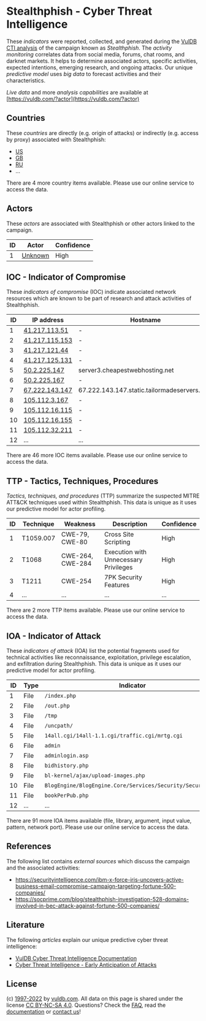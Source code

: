 # Stealthphish - Cyber Threat Intelligence

These _indicators_ were reported, collected, and generated during the [VulDB CTI analysis](https://vuldb.com/?kb.cti) of the campaign known as _Stealthphish_. The _activity monitoring_ correlates data from social media, forums, chat rooms, and darknet markets. It helps to determine associated actors, specific activities, expected intentions, emerging research, and ongoing attacks. Our unique _predictive model_ uses _big data_ to forecast activities and their characteristics.

_Live data_ and more _analysis capabilities_ are available at [https://vuldb.com/?actor](https://vuldb.com/?actor)

## Countries

These _countries_ are directly (e.g. origin of attacks) or indirectly (e.g. access by proxy) associated with Stealthphish:

* [US](https://vuldb.com/?country.us)
* [GB](https://vuldb.com/?country.gb)
* [RU](https://vuldb.com/?country.ru)
* ...

There are 4 more country items available. Please use our online service to access the data.

## Actors

These _actors_ are associated with Stealthphish or other actors linked to the campaign.

ID | Actor | Confidence
-- | ----- | ----------
1 | [Unknown](https://vuldb.com/?actor.unknown) | High

## IOC - Indicator of Compromise

These _indicators of compromise_ (IOC) indicate associated network resources which are known to be part of research and attack activities of Stealthphish.

ID | IP address | Hostname | Actor | Confidence
-- | ---------- | -------- | ----- | ----------
1 | [41.217.113.51](https://vuldb.com/?ip.41.217.113.51) | - | [Unknown](https://vuldb.com/?actor.unknown) | High
2 | [41.217.115.153](https://vuldb.com/?ip.41.217.115.153) | - | [Unknown](https://vuldb.com/?actor.unknown) | High
3 | [41.217.121.44](https://vuldb.com/?ip.41.217.121.44) | - | [Unknown](https://vuldb.com/?actor.unknown) | High
4 | [41.217.125.131](https://vuldb.com/?ip.41.217.125.131) | - | [Unknown](https://vuldb.com/?actor.unknown) | High
5 | [50.2.225.147](https://vuldb.com/?ip.50.2.225.147) | server3.cheapestwebhosting.net | [Unknown](https://vuldb.com/?actor.unknown) | High
6 | [50.2.225.167](https://vuldb.com/?ip.50.2.225.167) | - | [Unknown](https://vuldb.com/?actor.unknown) | High
7 | [67.222.143.147](https://vuldb.com/?ip.67.222.143.147) | 67.222.143.147.static.tailormadeservers.com | [Unknown](https://vuldb.com/?actor.unknown) | High
8 | [105.112.3.167](https://vuldb.com/?ip.105.112.3.167) | - | [Unknown](https://vuldb.com/?actor.unknown) | High
9 | [105.112.16.115](https://vuldb.com/?ip.105.112.16.115) | - | [Unknown](https://vuldb.com/?actor.unknown) | High
10 | [105.112.16.155](https://vuldb.com/?ip.105.112.16.155) | - | [Unknown](https://vuldb.com/?actor.unknown) | High
11 | [105.112.32.211](https://vuldb.com/?ip.105.112.32.211) | - | [Unknown](https://vuldb.com/?actor.unknown) | High
12 | ... | ... | ... | ...

There are 46 more IOC items available. Please use our online service to access the data.

## TTP - Tactics, Techniques, Procedures

_Tactics, techniques, and procedures_ (TTP) summarize the suspected MITRE ATT&CK techniques used within Stealthphish. This data is unique as it uses our predictive model for actor profiling.

ID | Technique | Weakness | Description | Confidence
-- | --------- | -------- | ----------- | ----------
1 | T1059.007 | CWE-79, CWE-80 | Cross Site Scripting | High
2 | T1068 | CWE-264, CWE-284 | Execution with Unnecessary Privileges | High
3 | T1211 | CWE-254 | 7PK Security Features | High
4 | ... | ... | ... | ...

There are 2 more TTP items available. Please use our online service to access the data.

## IOA - Indicator of Attack

These _indicators of attack_ (IOA) list the potential fragments used for technical activities like reconnaissance, exploitation, privilege escalation, and exfiltration during Stealthphish. This data is unique as it uses our predictive model for actor profiling.

ID | Type | Indicator | Confidence
-- | ---- | --------- | ----------
1 | File | `/index.php` | Medium
2 | File | `/out.php` | Medium
3 | File | `/tmp` | Low
4 | File | `/uncpath/` | Medium
5 | File | `14all.cgi/14all-1.1.cgi/traffic.cgi/mrtg.cgi` | High
6 | File | `admin` | Low
7 | File | `adminlogin.asp` | High
8 | File | `bidhistory.php` | High
9 | File | `bl-kernel/ajax/upload-images.php` | High
10 | File | `BlogEngine/BlogEngine.Core/Services/Security/Security.cs` | High
11 | File | `bookPerPub.php` | High
12 | ... | ... | ...

There are 91 more IOA items available (file, library, argument, input value, pattern, network port). Please use our online service to access the data.

## References

The following list contains _external sources_ which discuss the campaign and the associated activities:

* https://securityintelligence.com/ibm-x-force-iris-uncovers-active-business-email-compromise-campaign-targeting-fortune-500-companies/
* https://socprime.com/blog/stealthphish-investigation-528-domains-involved-in-bec-attack-against-fortune-500-companies/

## Literature

The following _articles_ explain our unique predictive cyber threat intelligence:

* [VulDB Cyber Threat Intelligence Documentation](https://vuldb.com/?kb.cti)
* [Cyber Threat Intelligence - Early Anticipation of Attacks](https://www.scip.ch/en/?labs.20201022)

## License

(c) [1997-2022](https://vuldb.com/?kb.changelog) by [vuldb.com](https://vuldb.com/?kb.about). All data on this page is shared under the license [CC BY-NC-SA 4.0](https://creativecommons.org/licenses/by-nc-sa/4.0/). Questions? Check the [FAQ](https://vuldb.com/?kb.faq), read the [documentation](https://vuldb.com/?kb) or [contact us](https://vuldb.com/?contact)!
